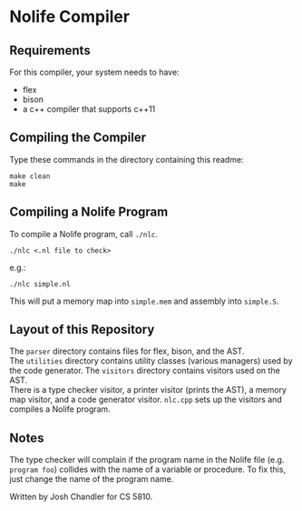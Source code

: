# Nolife Compiler

## Requirements
For this compiler, your system needs to have:
* flex
* bison
* a c++ compiler that supports c++11

## Compiling the Compiler
Type these commands in the directory containing this readme:
```
make clean
make
```

## Compiling a Nolife Program
To compile a Nolife program, call `./nlc`. 

```
./nlc <.nl file to check>
```

e.g.:
```
./nlc simple.nl
```

This will put a memory map into `simple.mem` and assembly into `simple.S`.

## Layout of this Repository

The `parser` directory contains files for flex, bison, and the AST.  
The `utilities` directory contains utility classes (various managers) used by the code generator.
The `visitors` directory contains visitors used on the AST.  
There is a type checker visitor, a printer visitor (prints the AST), a memory map visitor, and a code generator visitor.
`nlc.cpp` sets up the visitors and compiles a Nolife program.

## Notes
The type checker will complain if the program name in the Nolife file (e.g. `program foo`) collides with the name of a variable or procedure. To fix this, just change the name of the program name.

Written by Josh Chandler for CS 5810.